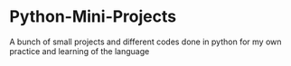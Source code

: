 # Python-Mini-Projects
A bunch of small projects and different codes done in python for my own practice and learning of the language
